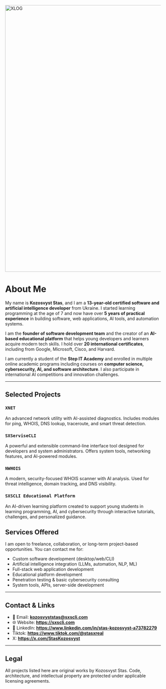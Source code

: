 
<img width="2592" height="864" alt="XLOG" src="https://github.com/user-attachments/assets/1b316a05-604f-4883-b307-0baf71b60d6d" />

# About Me

My name is **Kozosvyst Stas**, and I am a **13-year-old certified software and artificial intelligence developer** from Ukraine. I started learning programming at the age of 7 and now have over **5 years of practical experience** in building software, web applications, AI tools, and automation systems. 

I am the **founder of software development team** and the creator of an **AI-based educational platform** that helps young developers and learners acquire modern tech skills. I hold over **20 international certificates**, including from Google, Microsoft, Cisco, and Harvard.

I am currently a student of the **Step IT Academy** and enrolled in multiple online academic programs including courses on **computer science, cybersecurity, AI, and software architecture**. I also participate in international AI competitions and innovation challenges.

---

## Selected Projects

### `XNET`
An advanced network utility with AI-assisted diagnostics. Includes modules for ping, WHOIS, DNS lookup, traceroute, and smart threat detection.

### `SXServiseCLI`
A powerful and extensible command-line interface tool designed for developers and system administrators. Offers system tools, networking features, and AI-powered modules.

### `NWHOIS`
A modern, security-focused WHOIS scanner with AI analysis. Used for threat intelligence, domain tracking, and DNS visibility.

### `SXSCLI Educational Platform`
An AI-driven learning platform created to support young students in learning programming, AI, and cybersecurity through interactive tutorials, challenges, and personalized guidance.

## Services Offered

I am open to freelance, collaboration, or long-term project-based opportunities. You can contact me for:

- Custom software development (desktop/web/CLI)
- Artificial intelligence integration (LLMs, automation, NLP, ML)
- Full-stack web application development
- Educational platform development
- Penetration testing & basic cybersecurity consulting
- System tools, APIs, server-side development

---

## Contact & Links

- 📧 Email: **kozosvyststas@sxscli.com**
- 🌐 Website: **https://sxscli.com**
- 💼 LinkedIn: **https://www.linkedin.com/in/stas-kozosvyst-a73782279**
- Tiktok: **https://www.tiktok.com/@stasxreal**
- X: **https://x.com/StasKozosvyst**
---

## Legal

All projects listed here are original works by Kozosvyst Stas. Code, architecture, and intellectual property are protected under applicable licensing agreements.

